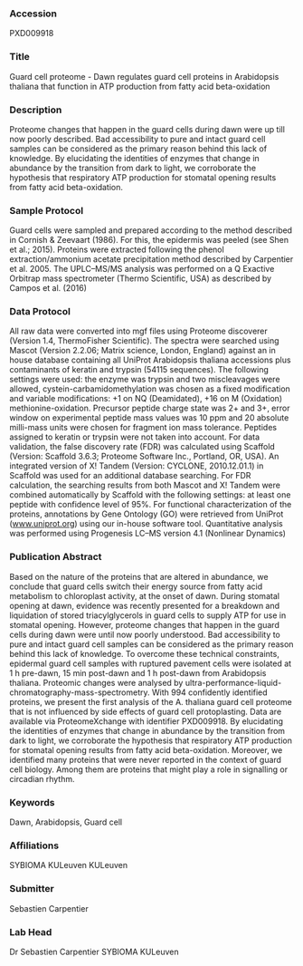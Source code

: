 ### Accession
PXD009918

### Title
Guard cell proteome -  Dawn regulates guard cell proteins in Arabidopsis thaliana that function in ATP production from fatty acid beta-oxidation

### Description
Proteome changes that happen in the guard cells during dawn were up till now poorly described. Bad accessibility to pure and intact guard cell samples can be considered as the primary reason behind this lack of knowledge. By elucidating the identities of enzymes that change in abundance by the transition from dark to light, we corroborate the hypothesis that respiratory ATP production for stomatal opening results from fatty acid beta-oxidation.

### Sample Protocol
Guard cells were sampled and prepared according to the method described in Cornish & Zeevaart (1986). For this, the epidermis was peeled (see Shen et al.; 2015). Proteins were extracted following the phenol extraction/ammonium acetate precipitation method described by Carpentier et al. 2005. The UPLC–MS/MS analysis was performed on a Q Exactive Orbitrap mass spectrometer (Thermo Scientific, USA) as described by Campos et al. (2016)

### Data Protocol
All raw data were converted into mgf files using Proteome discoverer (Version 1.4, ThermoFisher Scientific). The spectra were searched using Mascot (Version 2.2.06; Matrix science, London, England) against an in house database containing all UniProt Arabidopsis thaliana accessions plus contaminants of keratin and trypsin (54115 sequences). The following settings were used: the enzyme was trypsin and two miscleavages were allowed, cystein-carbamidomethylation was chosen as a fixed modification and variable modifications: +1 on NQ (Deamidated), +16 on M (Oxidation) methionine-oxidation. Precursor peptide charge state was 2+ and 3+, error window on experimental peptide mass values was 10 ppm and 20 absolute milli-mass units were chosen for fragment ion mass tolerance. Peptides assigned to keratin or trypsin were not taken into account. For data validation, the false discovery rate (FDR) was calculated using Scaffold (Version: Scaffold 3.6.3; Proteome Software Inc., Portland, OR, USA). An integrated version of X! Tandem (Version: CYCLONE, 2010.12.01.1) in Scaffold was used for an additional database searching. For FDR calculation, the searching results from both Mascot and X! Tandem were combined automatically by Scaffold with the following settings: at least one peptide with confidence level of 95%.  For functional characterization of the proteins, annotations by Gene Ontology (GO) were retrieved from UniProt (www.uniprot.org) using our in-house software tool. Quantitative analysis was performed using Progenesis LC–MS version 4.1 (Nonlinear Dynamics)

### Publication Abstract
Based on the nature of the proteins that are altered in abundance, we conclude that guard cells switch their energy source from fatty acid metabolism to chloroplast activity, at the onset of dawn. During stomatal opening at dawn, evidence was recently presented for a breakdown and liquidation of stored triacylglycerols in guard cells to supply ATP for use in stomatal opening. However, proteome changes that happen in the guard cells during dawn were until now poorly understood. Bad accessibility to pure and intact guard cell samples can be considered as the primary reason behind this lack of knowledge. To overcome these technical constraints, epidermal guard cell samples with ruptured pavement cells were isolated at 1&#xa0;h pre-dawn, 15&#xa0;min post-dawn and 1&#xa0;h post-dawn from Arabidopsis thaliana. Proteomic changes were analysed by ultra-performance-liquid-chromatography-mass-spectrometry. With 994 confidently identified proteins, we present the first analysis of the A. thaliana guard cell proteome that is not influenced by side effects of guard cell protoplasting. Data are available via ProteomeXchange with identifier PXD009918. By elucidating the identities of enzymes that change in abundance by the transition from dark to light, we corroborate the hypothesis that respiratory ATP production for stomatal opening results from fatty acid beta-oxidation. Moreover, we identified many proteins that were never reported in the context of guard cell biology. Among them are proteins that might play a role in signalling or circadian rhythm.

### Keywords
Dawn, Arabidopsis, Guard cell

### Affiliations
SYBIOMA KULeuven
KULeuven

### Submitter
Sebastien Carpentier

### Lab Head
Dr Sebastien Carpentier
SYBIOMA KULeuven


